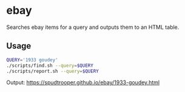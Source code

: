 # ebay

Searches ebay items for a query and outputs them to an HTML table.

## Usage

```bash
QUERY='1933 goudey'
./scripts/find.sh --query=$QUERY
./scripts/report.sh --query=$QUERY
```

Output: https://spudtrooper.github.io/ebay/1933-goudey.html